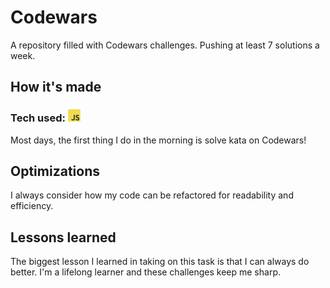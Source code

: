 # Codewars
A repository filled with Codewars challenges. Pushing at least 7 solutions a week.
## How it's made
### Tech used: <a href="https://developer.mozilla.org/en-US/docs/Web/JavaScript" target="_blank" rel="noreferrer"> <img src="https://raw.githubusercontent.com/devicons/devicon/master/icons/javascript/javascript-original.svg" alt="javascript" width="20" height="20"/> </a>
Most days, the first thing I do in the morning is solve kata on Codewars!
## Optimizations
I always consider how my code can be refactored for readability and efficiency.
## Lessons learned
The biggest lesson I learned in taking on this task is that I can always do better. I'm a lifelong learner and these challenges keep me sharp.
